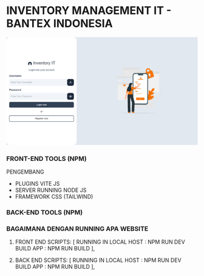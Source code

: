# INVENTORY MANAGEMENT IT - BANTEX INDONESIA

![Deskripsi Gambar](</web-pic/Screenshot%20(709).png>)

### FRONT-END TOOLS (NPM)

PENGEMBANG

- PLUGINS VITE JS
- SERVER RUNNING NODE JS
- FRAMEWORK CSS (TAILWIND)

### BACK-END TOOLS (NPM)

### BAGAIMANA DENGAN RUNNING APA WEBSITE

1. FRONT END SCRIPTS: [
   RUNNING IN LOCAL HOST : NPM RUN DEV
   BUILD APP : NPM RUN BUILD
   ],

2. BACK END SCRIPTS: [
   RUNNING IN LOCAL HOST : NPM RUN DEV
   BUILD APP : NPM RUN BUILD
   ],
